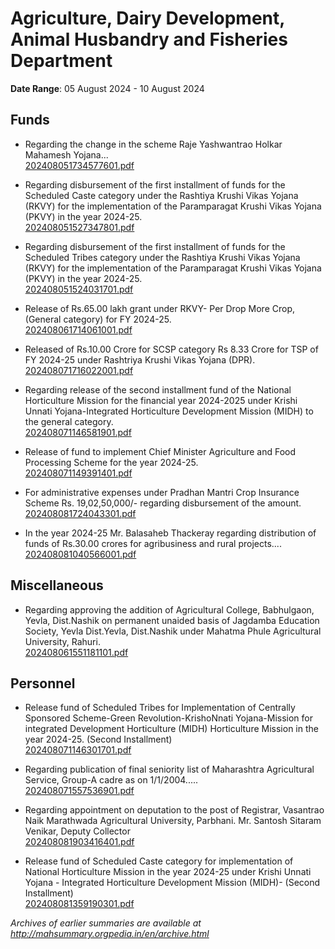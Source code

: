 # Agriculture, Dairy Development, Animal Husbandry and Fisheries Department

**Date Range**: 05 August 2024 - 10 August 2024


## Funds
- Regarding the change in the scheme Raje Yashwantrao Holkar Mahamesh Yojana...\
  [202408051734577601.pdf](https://gr.maharashtra.gov.in/Site/Upload/Government%20Resolutions/English/202408051734577601.pdf)

- Regarding disbursement of the first installment of funds for the Scheduled Caste category under the Rashtiya Krushi Vikas Yojana (RKVY) for the implementation of the Paramparagat Krushi Vikas Yojana (PKVY) in the year 2024-25.\
  [202408051527347801.pdf](https://gr.maharashtra.gov.in/Site/Upload/Government%20Resolutions/English/202408051527347801.pdf)

- Regarding disbursement of the first installment of funds for the Scheduled Tribes category under the  Rashtiya Krushi Vikas Yojana (RKVY) for the implementation of the Paramparagat Krushi Vikas Yojana (PKVY) in the year 2024-25.\
  [202408051524031701.pdf](https://gr.maharashtra.gov.in/Site/Upload/Government%20Resolutions/English/202408051524031701.pdf)

- Release of Rs.65.00 lakh grant under RKVY- Per Drop More Crop,  (General category) for FY 2024-25.\
  [202408061714061001.pdf](https://gr.maharashtra.gov.in/Site/Upload/Government%20Resolutions/English/202408061714061001.pdf)

- Released of Rs.10.00 Crore for SCSP category  Rs 8.33 Crore for TSP of FY 2024-25 under Rashtriya Krushi Vikas Yojana (DPR).\
  [202408071716022001.pdf](https://gr.maharashtra.gov.in/Site/Upload/Government%20Resolutions/English/202408071716022001.pdf)

- Regarding release of the second installment fund of the National Horticulture Mission for the financial year 2024-2025 under Krishi Unnati Yojana-Integrated Horticulture Development Mission (MIDH) to the general category.\
  [202408071146581901.pdf](https://gr.maharashtra.gov.in/Site/Upload/Government%20Resolutions/English/202408071146581901.pdf)

- Release of fund to implement Chief Minister Agriculture and Food Processing Scheme for the year 2024-25.\
  [202408071149391401.pdf](https://gr.maharashtra.gov.in/Site/Upload/Government%20Resolutions/English/202408071149391401.pdf)

- For administrative expenses under Pradhan Mantri Crop Insurance Scheme Rs. 19,02,50,000/- regarding disbursement of the amount.\
  [202408081724043301.pdf](https://gr.maharashtra.gov.in/Site/Upload/Government%20Resolutions/English/202408081724043301.pdf)

- In the year 2024-25 Mr. Balasaheb Thackeray regarding distribution of funds of Rs.30.00 crores for agribusiness and rural projects....\
  [202408081040566001.pdf](https://gr.maharashtra.gov.in/Site/Upload/Government%20Resolutions/English/202408081040566001....pdf)

## Miscellaneous
- Regarding approving the addition of Agricultural College, Babhulgaon, Yevla, Dist.Nashik on permanent unaided basis of Jagdamba Education Society, Yevla Dist.Yevla, Dist.Nashik under Mahatma Phule Agricultural University, Rahuri.\
  [202408061551181101.pdf](https://gr.maharashtra.gov.in/Site/Upload/Government%20Resolutions/English/202408061551181101.pdf)

## Personnel
- Release fund of Scheduled Tribes for Implementation of Centrally Sponsored Scheme-Green Revolution-KrishoNnati Yojana-Mission for integrated Development Horticulture (MIDH) Horticulture Mission in the year 2024-25. (Second Installment)\
  [202408071146301701.pdf](https://gr.maharashtra.gov.in/Site/Upload/Government%20Resolutions/English/202408071146301701.pdf)

- Regarding publication of final seniority list of Maharashtra Agricultural Service, Group-A cadre as on 1/1/2004.....\
  [202408071557536901.pdf](https://gr.maharashtra.gov.in/Site/Upload/Government%20Resolutions/English/202408071557536901.pdf)

- Regarding appointment on deputation to the post of Registrar, Vasantrao Naik Marathwada Agricultural University, Parbhani. Mr. Santosh Sitaram Venikar, Deputy Collector\
  [202408081903416401.pdf](https://gr.maharashtra.gov.in/Site/Upload/Government%20Resolutions/English/202408081903416401.pdf)

- Release fund of Scheduled Caste category for implementation of National Horticulture Mission in the year 2024-25 under Krishi Unnati Yojana - Integrated Horticulture Development Mission (MIDH)- (Second Installment)\
  [202408081359190301.pdf](https://gr.maharashtra.gov.in/Site/Upload/Government%20Resolutions/English/202408081359190301.pdf)


*Archives of earlier summaries are available at http://mahsummary.orgpedia.in/en/archive.html*